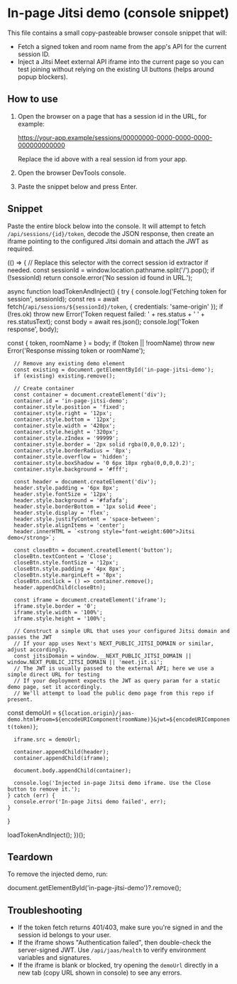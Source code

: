 In-page Jitsi demo (console snippet)
=================================

This file contains a small copy-pasteable browser console snippet that will:

- Fetch a signed token and room name from the app's API for the current session ID.
- Inject a Jitsi Meet external API iframe into the current page so you can test joining without relying on the existing UI buttons (helps around popup blockers).

How to use
----------

1. Open the browser on a page that has a session id in the URL, for example:

   https://your-app.example/sessions/00000000-0000-0000-0000-000000000000

   Replace the id above with a real session id from your app.

2. Open the browser DevTools console.

3. Paste the snippet below and press Enter.

Snippet
-------

Paste the entire block below into the console. It will attempt to fetch `/api/sessions/{id}/token`, decode the JSON response, then create an iframe pointing to the configured Jitsi domain and attach the JWT as required.

(() => {
  // Replace this selector with the correct session id extractor if needed.
  const sessionId = window.location.pathname.split('/').pop();
  if (!sessionId) return console.error('No session id found in URL.');

  async function loadTokenAndInject() {
    try {
      console.log('Fetching token for session', sessionId);
      const res = await fetch(`/api/sessions/${sessionId}/token`, { credentials: 'same-origin' });
      if (!res.ok) throw new Error('Token request failed: ' + res.status + ' ' + res.statusText);
      const body = await res.json();
      console.log('Token response', body);

  const { token, roomName } = body;
  if (!token || !roomName) throw new Error('Response missing token or roomName');

      // Remove any existing demo element
      const existing = document.getElementById('in-page-jitsi-demo');
      if (existing) existing.remove();

      // Create container
      const container = document.createElement('div');
      container.id = 'in-page-jitsi-demo';
      container.style.position = 'fixed';
      container.style.right = '12px';
      container.style.bottom = '12px';
      container.style.width = '420px';
      container.style.height = '320px';
      container.style.zIndex = '99999';
      container.style.border = '2px solid rgba(0,0,0,0.12)';
      container.style.borderRadius = '8px';
      container.style.overflow = 'hidden';
      container.style.boxShadow = '0 6px 18px rgba(0,0,0,0.2)';
      container.style.background = '#fff';

      const header = document.createElement('div');
      header.style.padding = '6px 8px';
      header.style.fontSize = '12px';
      header.style.background = '#fafafa';
      header.style.borderBottom = '1px solid #eee';
      header.style.display = 'flex';
      header.style.justifyContent = 'space-between';
      header.style.alignItems = 'center';
      header.innerHTML = `<strong style="font-weight:600">Jitsi demo</strong>`;

      const closeBtn = document.createElement('button');
      closeBtn.textContent = 'Close';
      closeBtn.style.fontSize = '12px';
      closeBtn.style.padding = '4px 8px';
      closeBtn.style.marginLeft = '8px';
      closeBtn.onclick = () => container.remove();
      header.appendChild(closeBtn);

      const iframe = document.createElement('iframe');
      iframe.style.border = '0';
      iframe.style.width = '100%';
      iframe.style.height = '100%';

      // Construct a simple URL that uses your configured Jitsi domain and passes the JWT
      // If your app uses Next's NEXT_PUBLIC_JITSI_DOMAIN or similar, adjust accordingly.
      const jitsiDomain = window.__NEXT_PUBLIC_JITSI_DOMAIN || window.NEXT_PUBLIC_JITSI_DOMAIN || 'meet.jit.si';
      // The JWT is usually passed to the external API; here we use a simple direct URL for testing
      // If your deployment expects the JWT as query param for a static demo page, set it accordingly.
      // We'll attempt to load the public demo page from this repo if present.
  const demoUrl = `${location.origin}/jaas-demo.html#room=${encodeURIComponent(roomName)}&jwt=${encodeURIComponent(token)}`;

      iframe.src = demoUrl;

      container.appendChild(header);
      container.appendChild(iframe);

      document.body.appendChild(container);

      console.log('Injected in-page Jitsi demo iframe. Use the Close button to remove it.');
    } catch (err) {
      console.error('In-page Jitsi demo failed', err);
    }
  }

  loadTokenAndInject();
})();

Teardown
--------

To remove the injected demo, run:

document.getElementById('in-page-jitsi-demo')?.remove();

Troubleshooting
---------------

- If the token fetch returns 401/403, make sure you're signed in and the session id belongs to your user.
- If the iframe shows "Authentication failed", then double-check the server-signed JWT. Use `/api/jaas/health` to verify environment variables and signatures.
- If the iframe is blank or blocked, try opening the `demoUrl` directly in a new tab (copy URL shown in console) to see any errors.
